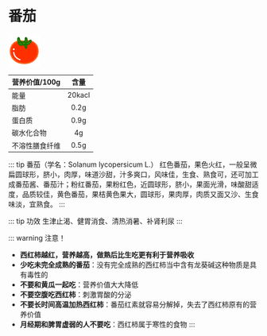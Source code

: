 # 番茄
<img src="/fanqie.png">

营养价值/100g|含量
----|:--:
能量|20kacl
脂肪|0.2g
蛋白质|0.9g
碳水化合物|4g
不溶性膳食纤维|0.5g

::: tip 番茄（学名：Solanum lycopersicum L.）
红色番茄，果色火红，一般呈微扁圆球形，脐小，肉厚，味道沙甜，汁多爽口，风味佳，生食、熟食可，还可加工成番茄酱、番茄汁；粉红番茄，果粉红色，近圆球形，脐小，果面光滑，味酸甜适度，品质较佳，黄色番茄，果桔黄色果大，圆球形，果肉厚，肉质又面又沙、生食味淡，宜熟食。
:::

::: tip 功效
生津止渴、健胃消食、清热消暑、补肾利尿
:::

::: warning 注意！
- **西红柿越红，营养越高，做熟后比生吃更有利于营养吸收**
- **少吃未完全成熟的番茄**：没有完全成熟的西红柿当中含有龙葵碱这种物质是具有毒性的
- **不要和黄瓜一起吃**：营养价值大大降低
- **不要空腹吃西红柿**：刺激胃酸的分泌
- **不要长时间高温加热西红柿**：番茄红素就容易分解掉，失去了西红柿原有的营养价值
- **月经期和脾胃虚弱的人不要吃**：西红柿属于寒性的食物
  :::

<Vssue  />
